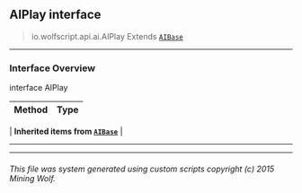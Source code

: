 ## AIPlay __interface__

>io.wolfscript.api.ai.AIPlay
>Extends [`AIBase`](AIBase.md)

---

### Interface Overview

interface AIPlay

Method | Type   
--- | :--- 
 |
__Inherited items from [`AIBase`](AIBase.md)__ |





---



---


###### This file was system generated using custom scripts copyright (c) 2015 Mining Wolf.
	

